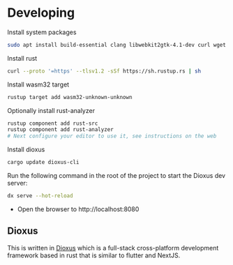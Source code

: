 # Developing

Install system packages

```bash
sudo apt install build-essential clang libwebkit2gtk-4.1-dev curl wget file libxdo-dev libssl-dev libayatana-appindicator3-dev librsvg2-dev
```

Install rust

```bash
curl --proto '=https' --tlsv1.2 -sSf https://sh.rustup.rs | sh
```

Install wasm32 target

```bash
rustup target add wasm32-unknown-unknown
```

Optionally install rust-analyzer

```bash
rustup component add rust-src
rustup component add rust-analyzer
# Next configure your editor to use it, see instructions on the web
```

Install dioxus


```bash
cargo update dioxus-cli
```

Run the following command in the root of the project to start the Dioxus dev server:

```bash
dx serve --hot-reload
```

- Open the browser to http://localhost:8080


## Dioxus

This is written in [Dioxus](https://dioxuslabs.com/) which is a full-stack cross-platform
development framework based in rust that is similar to flutter and NextJS.
